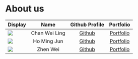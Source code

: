 # About us

Display | Name | Github Profile | Portfolio 
--------|:----:|:--------------:|:---------:
![](https://via.placeholder.com/100.png?text=Photo) | Chan Wei Ling | [Github](https://github.com/chocomango) | [Portfolio](docs/team/weiling.md)
![](https://via.placeholder.com/100.png?text=Photo) | Ho Ming Jun | [Github](https://github.com/homingjun) | [Portfolio](docs/team/johndoe.md)
![](https://via.placeholder.com/100.png?text=Photo) | Zhen Wei | [Github](https://github.com/keke101) | [Portfolio](docs/team/zhenwei.md)
